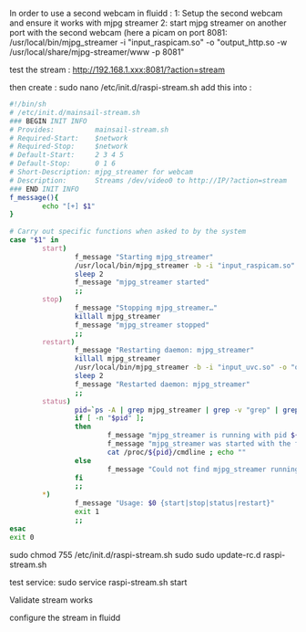 In order to use a second webcam in fluidd :
1: Setup the second webcam and ensure it works with mjpg streamer
2: start mjpg streamer on another port with the second webcam (here a picam on port 8081:
/usr/local/bin/mjpg_streamer -i "input_raspicam.so" -o "output_http.so -w /usr/local/share/mjpg-streamer/www -p 8081"

test the stream :
http://192.168.1.xxx:8081/?action=stream

then create : 
sudo nano /etc/init.d/raspi-stream.sh
add this into :
```bash
#!/bin/sh
# /etc/init.d/mainsail-stream.sh
### BEGIN INIT INFO
# Provides:          mainsail-stream.sh
# Required-Start:    $network
# Required-Stop:     $network
# Default-Start:     2 3 4 5
# Default-Stop:      0 1 6
# Short-Description: mjpg_streamer for webcam
# Description:       Streams /dev/video0 to http://IP/?action=stream
### END INIT INFO
f_message(){
        echo "[+] $1"
}
 
# Carry out specific functions when asked to by the system
case "$1" in
        start)
                f_message "Starting mjpg_streamer"
                /usr/local/bin/mjpg_streamer -b -i "input_raspicam.so" -o "output_http.so -w /usr/local/share/mjpg-streamer/www -p 8081"-b 
                sleep 2
                f_message "mjpg_streamer started"
                ;;
        stop)
                f_message "Stopping mjpg_streamer…"
                killall mjpg_streamer
                f_message "mjpg_streamer stopped"
                ;;
        restart)
                f_message "Restarting daemon: mjpg_streamer"
                killall mjpg_streamer
                /usr/local/bin/mjpg_streamer -b -i "input_uvc.so" -o "output_http.so -w /usr/local/share/mjpg-streamer/www -p 8081"
                sleep 2
                f_message "Restarted daemon: mjpg_streamer"
                ;;
        status)
                pid=`ps -A | grep mjpg_streamer | grep -v "grep" | grep -v mjpg_streamer. | awk ‘{print $1}’ | head -n 1`
                if [ -n "$pid" ];
                then
                        f_message "mjpg_streamer is running with pid ${pid}"
                        f_message "mjpg_streamer was started with the following command line"
                        cat /proc/${pid}/cmdline ; echo ""
                else
                        f_message "Could not find mjpg_streamer running"
                fi
                ;;
        *)
                f_message "Usage: $0 {start|stop|status|restart}"
                exit 1
                ;;
esac
exit 0
 ```
sudo chmod 755 /etc/init.d/raspi-stream.sh
sudo sudo update-rc.d raspi-stream.sh

test service:
sudo service raspi-stream.sh start

Validate stream works 

configure the stream in fluidd 
